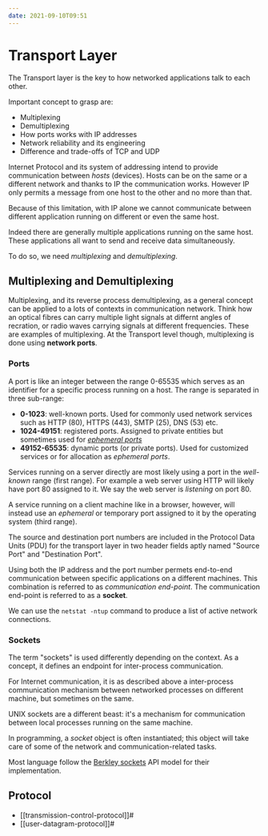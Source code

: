 ```yaml
---
date: 2021-09-10T09:51
---
```


# Transport Layer

The Transport layer is the key to how networked applications talk to each
other.

Important concept to grasp are:

- Multiplexing
- Demultiplexing
- How ports works with IP addresses
- Network reliability and its engineering
- Difference and trade-offs of TCP and UDP

Internet Protocol and its system of addressing intend to provide
communication between _hosts_ (devices). Hosts can be on the same or a
different network and thanks to IP the communication works. However IP only
permits a message from one host to the other and no more than that.

Because of this limitation, with IP alone we cannot communicate between
different application running on different or even the same host.

Indeed there are generally multiple applications running on the same host.
These applications all want to send and receive data simultaneously.

To do so, we need _multiplexing_ and _demultiplexing_.

## Multiplexing and Demultiplexing

Multiplexing, and its reverse process demultiplexing, as a general concept
can be applied to a lots of contexts in communication network. Think how an
optical fibres can carry multiple light signals at differnt angles of
recration, or radio waves carrying signals at different frequencies. These
are examples of multiplexing. At the Transport level though, multiplexing
is done using **network ports**.

### Ports

A port is like an integer between the range 0-65535 which serves as an
identifier for a specific process running on a host. The range is separated
in three sub-range:

- **0-1023**: well-known ports. Used for commonly used network services
such as HTTP (80), HTTPS (443), SMTP (25), DNS (53) etc.
- **1024-49151**: registered ports. Assigned to private entities but
sometimes used for _[ephemeral
ports](https://en.wikipedia.org/wiki/Ephemeral_port)_
- **49152-65535**: dynamic ports (or private ports). Used for customized
services or for allocation as _ephemeral ports_.

Services running on a server directly are most likely using a port in the
_well-known_ range (first range). For example a web server using HTTP will
likely have port 80 assigned to it. We say the web server is _listening_ on
port 80.

A service running on a client machine like in a browser, however, will
instead use an _ephemeral_ or temporary port assigned to it by the
operating system (third range).

The source and destination port numbers are included in the Protocol Data
Units (PDU) for the transport layer in two header fields aptly named
"Source Port" and "Destination Port".

Using both the IP address and the port number permets end-to-end
communication between specific applications on a different machines. This
combination is referred to as _communication end-point_. The communication
end-point is referred to as a **socket**.

We can use the `netstat -ntup` command to produce a list of active network
connections.

### Sockets

The term "sockets" is used differently depending on the context. As a
concept, it defines an endpoint for inter-process communication.

For Internet communication, it is as described above a inter-process
communication mechanism between networked processes on different machine,
but sometimes on the same.

UNIX sockets are a different beast: it's a mechanism for communication
between local processes running on the same machine.

In programming, a _socket_ object is often instantiated; this object will
take care of some of the network and communication-related tasks.

Most language follow the [Berkley
sockets](https://en.wikipedia.org/wiki/Berkeley_sockets) API model for
their implementation.

## Protocol

- [[transmission-control-protocol]]#
- [[user-datagram-protocol]]#
